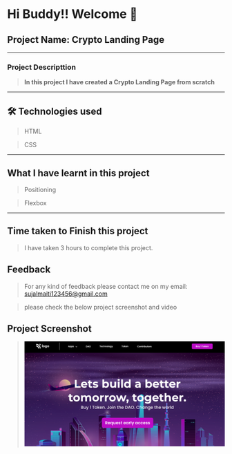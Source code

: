 # Hi Buddy!! Welcome 👋

## Project Name: Crypto Landing Page

---

### Project Descripttion

> **In this project I have created a Crypto Landing Page from scratch**

---

## 🛠 Technologies used

> HTML

> CSS

---

## What I have learnt in this project

> Positioning

> Flexbox


---

## Time taken to Finish this project

> I have taken 3 hours to complete this project.

## Feedback

> For any kind of feedback please contact me on my email: sujalmaiti123456@gmail.com

> please check the below project screenshot and video

## Project Screenshot

> ![Crypto Landing Page](screenshot.png)
